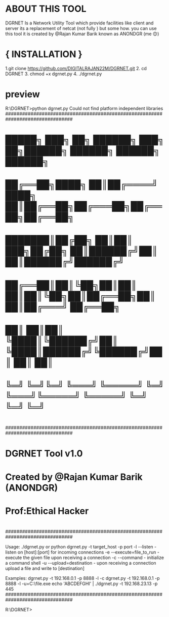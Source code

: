 # ABOUT THIS TOOL
DGRNET Is a Network Utility Tool which provide facilities like client and server its a replacement of netcat (not fully ) but some how. you can use this tool 
it is created by @Rajan Kumar Barik known as ANONDGR (me 😊)

# { INSTALLATION }
1.git clone https://github.com/DIGITALRAJAN22M/DGRNET.git
2. cd DGRNET
3. chmod +x dgrnet.py
4. ./dgrnet.py 


# preview


R:\DGRNET>python dgrnet.py
Could not find platform independent libraries <prefix>
################################################################################
#                                                                              #
#    █████╗ ███╗   ██╗ ██████╗ ███╗   ██╗██████╗  ██████╗ ██████╗ ██████╗      #
#   ██╔══██╗████╗  ██║██╔════╝ ████╗  ██║██╔══██╗██╔═══██╗██╔══██╗██╔══██╗     #
#   ███████║██╔██╗ ██║██║  ███╗██╔██╗ ██║██████╔╝██║   ██║██████╔╝██████╔╝     #
#   ██╔══██║██║╚██╗██║██║   ██║██║╚██╗██║██╔══██╗██║   ██║██╔═══╝ ██╔══██╗     #
#   ██║  ██║██║ ╚████║╚██████╔╝██║ ╚████║██████╔╝╚██████╔╝██║     ██║  ██║     #
#   ╚═╝  ╚═╝╚═╝  ╚═══╝ ╚═════╝ ╚═╝  ╚═══╝╚═════╝  ╚═════╝ ╚═╝     ╚═╝  ╚═╝     #
#                                                                              #
################################################################################
#                                                                              #
#                           DGRNET Tool v1.0                                   #
#                   Created by @Rajan Kumar Barik (ANONDGR)                    #
#                                                         Prof:Ethical Hacker  #
#                                                                              #
################################################################################

Usage: ./dgrnet.py or python dgrnet.py -t target_host -p port
-l --listen                     - listen on [host]:[port] for incoming connections
-e --execute=file_to_run        - execute the given file upon receiving a connection
-c --command                    - initialize a command shell
-u --upload=destination         - upon receiving a connection upload a file and write to [destination]

Examples:
dgrnet.py -t 192.168.0.1 -p 8888 -l -c
dgrnet.py -t 192.168.0.1 -p 8888 -l -u=C:\\file.exe
echo 'ABCDEFGHI' | ./dgrnet.py -t 192.168.23.13 -p 445
################################################################################

R:\DGRNET>


